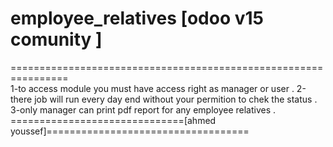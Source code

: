 # employee_relatives [odoo v15 comunity ]
================================================================<br/>
1-to access module you must have access right as manager or user .
2-there  job will run every day end without your permition to chek the status .
3-only manager can print pdf report for any employee relatives .<br/>
==============================[ahmed youssef]===================================


